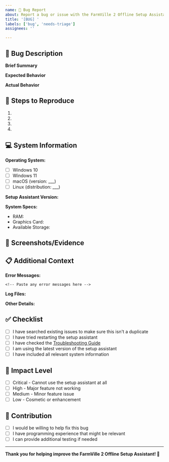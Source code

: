 ```yaml
---
name: 🐛 Bug Report
about: Report a bug or issue with the FarmVille 2 Offline Setup Assistant
title: '[BUG] '
labels: ['bug', 'needs-triage']
assignees: ''

---
```


## 🐛 Bug Description

**Brief Summary**
<!-- A clear and concise description of what the bug is -->

**Expected Behavior**
<!-- What you expected to happen -->

**Actual Behavior**
<!-- What actually happened -->

## 🔄 Steps to Reproduce

1. 
2. 
3. 
4. 

## 💻 System Information

**Operating System:**
- [ ] Windows 10
- [ ] Windows 11
- [ ] macOS (version: ___)
- [ ] Linux (distribution: ___)

**Setup Assistant Version:** 
<!-- e.g., v2.1.0 -->

**System Specs:**
- RAM: 
- Graphics Card: 
- Available Storage: 

## 📸 Screenshots/Evidence

<!-- If applicable, add screenshots to help explain your problem -->
<!-- You can drag and drop images here -->

## 📋 Additional Context

**Error Messages:**
```
<!-- Paste any error messages here -->
```

**Log Files:**
<!-- If you have log files, please attach them -->

**Other Details:**
<!-- Add any other context about the problem here -->

## ✅ Checklist

- [ ] I have searched existing issues to make sure this isn't a duplicate
- [ ] I have tried restarting the setup assistant
- [ ] I have checked the [Troubleshooting Guide](../docs/TROUBLESHOOTING.md)
- [ ] I am using the latest version of the setup assistant
- [ ] I have included all relevant system information

## 🚨 Impact Level

- [ ] Critical - Cannot use the setup assistant at all
- [ ] High - Major feature not working
- [ ] Medium - Minor feature issue
- [ ] Low - Cosmetic or enhancement

## 🤝 Contribution

- [ ] I would be willing to help fix this bug
- [ ] I have programming experience that might be relevant
- [ ] I can provide additional testing if needed

---

**Thank you for helping improve the FarmVille 2 Offline Setup Assistant! 🚜** 